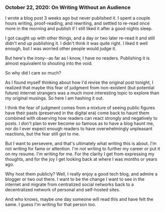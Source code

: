 <!-- {% include=head %} -->

### October 22, 2020: On Writing Without an Audience

I wrote a blog post 3 weeks ago but never published it. I spent a couple
hours writing, proof-reading, and rewriting, and settled to re-read
once more in the morning and publish if I still liked it after a good
nights sleep.

I got caught up with other things, and a day or two later re-read it and
still didn't end up publishing it. I didn't think it was quite right.
I liked it well enough, but I was worried other people would judge it.

But here's the irony--as far as I know, I have no readers.  Publishing it
is almost equivalent to shouting into the void.

So why did I care so much?

As I found myself thinking about how I'd revise the original post
tonight, I realized that maybe this fear of judgment from non-existent
(but potential future) internet strangers was a much more interesting
topic to explore than my original musings. So here I am hashing it out.

I think the fear of judgment comes from a mixture of seeing public figures
have their pasts (preserved in the digital era) come back to haunt them
combined with observing how readers can react strongly and negatively to
posts. I don't plan to ever become so famous as to have a blog haunt me,
nor do I ever expect enough readers to have overwhelmingly unpleasant
reactions, but the fear still got to me.

But I want to persevere, and that's ultimately what writing this is about.
I'm not writing for fame or attention. I'm not writing to further my
career or put it on my resume.
 I'm writing for me. For the clarity
I get from expressing my thoughts, and for the joy I get looking back
at where I was months or years ago.

Why host them publicly? Well, I really enjoy a good tech blog, and
admire a blogger or two out there. I want to be the change I want to
see in the internet and migrate from centralized social networks back
to a decentralized network of personal and self-hosted sites.

And who knows, maybe one day someone will read this and have felt the
same. I guess I'm writing for that person too.

<!-- {% include=post-tail %} -->
